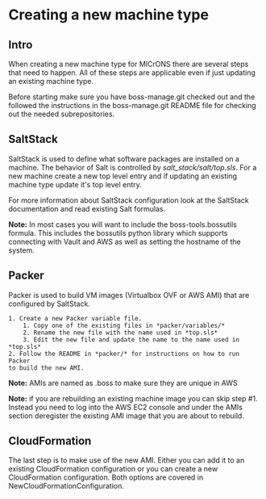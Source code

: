 Creating a new machine type
===========================

Intro
-----
When creating a new machine type for MICrONS there are several steps that need
to happen. All of these steps are applicable even if just updating an existing
machine type.

Before starting make sure you have boss-manage.git checked out and the followed
the instructions in the boss-manage.git README file for checking out the needed
subrepositories.

SaltStack
---------
SaltStack is used to define what software packages are installed on a machine.
The behavior of Salt is controlled by *salt_stack/salt/top.sls*. For a new
machine create a new top level entry and if updating an existing machine type
update it's top level entry.

For more information about SaltStack configuration look at the SaltStack
documentation and read existing Salt formulas.

**Note:** In most cases you will want to include the boss-tools.bossutils
formula. This includes the bossutils python library which supports connecting
with Vault and AWS as well as setting the hostname of the system.

Packer
------
Packer is used to build VM images (Virtualbox OVF or AWS AMI) that are
configured by SaltStack.

    1. Create a new Packer variable file.
        1. Copy one of the existing files in *packer/variables/*
        2. Rename the new file with the name used in *top.sls*
        3. Edit the new file and update the name to the name used in *top.sls*
    2. Follow the README in *packer/* for instructions on how to run Packer
    to build the new AMI.
    
**Note:** AMIs are named as <name>.boss to make sure they are unique in AWS

**Note:** if you are rebuilding an existing machine image you can skip step #1.
Instead you need to log into the AWS EC2 console and under the AMIs section
deregister the existing AMI image that you are about to rebuild.

CloudFormation
--------------
The last step is to make use of the new AMI. Either you can add it to an
existing CloudFormation configuration or you can create a new CloudFormation
configuration. Both options are covered in NewCloudFormationConfiguration.